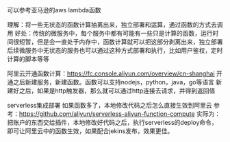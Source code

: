 可以参考亚马逊的aws  lambda函数

理解：将一些无状态的函数计算抽离出来，独立部署和运算，通过函数的方式去调用
好处：传统的微服务中，每个服务中都有可能有一些只是计算的函数，运行时间很短暂，但是会一直处于内存中，函数计算就可以把这部分剥离出来，独立部署
后续微服务中无状态的服务也可以通过这种方式部署和执行，比如用户鉴权，定时计算的脚本等等

阿里云开通函数计算：https://fc.console.aliyun.com/overview/cn-shanghai
开通之后新建服务，新建函数。函数可以支持nodejs，python，java，go等语言
新建好之后，如果是http触发器，那么就可以通过http连接去请求，并得到返回值

serverless集成部署
如果函数多了，本地修改代码之后怎么直接生效到阿里云
参考：https://github.com/aliyun/serverless-aliyun-function-compute
实际为：把账户的东西交给插件，本地修改好代码之后，执行serverless的deploy命令，即可让阿里云中的函数生效，如果配合jekins发布，效果更佳。
